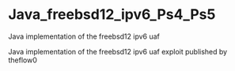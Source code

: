 # Java_freebsd12_ipv6_Ps4_Ps5
Java implementation of the freebsd12 ipv6 uaf

Java implementation of the freebsd12 ipv6 uaf exploit published by theflow0 
